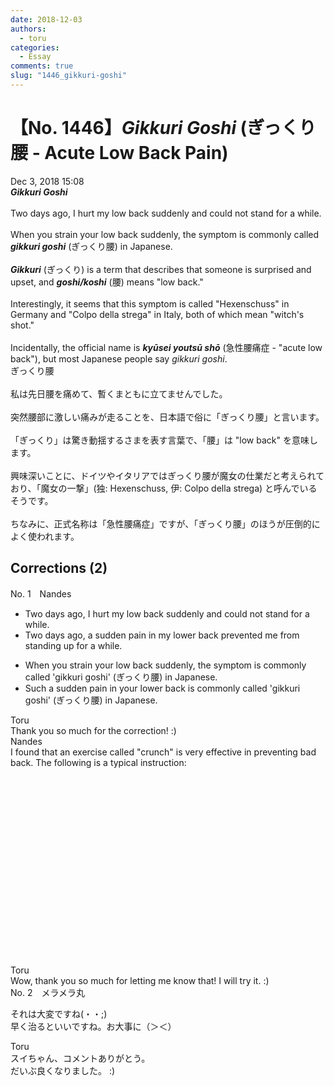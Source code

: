 ```yaml
---
date: 2018-12-03
authors:
  - toru
categories:
  - Essay
comments: true
slug: "1446_gikkuri-goshi"
---
```


# 【No. 1446】<strong><em>Gikkuri Goshi</strong></em> (ぎっくり腰 - Acute Low Back Pain)
<div class="date">Dec 3, 2018 15:08</div>
<div id="post"><div id="body_show_ori">
<strong><em>Gikkuri Goshi</strong></em><br/><br/>Two days ago, I hurt my low back suddenly and could not stand for a while.<br/><br/>When you strain your low back suddenly, the symptom is commonly called <strong><em>gikkuri goshi</em></strong> (ぎっくり腰) in Japanese.<br/><br/><strong><em>Gikkuri</em></strong> (ぎっくり) is a term that describes that someone is surprised and upset, and <strong><em>goshi/koshi</em></strong> (腰) means "low back."<br/><br/>Interestingly, it seems that this symptom is called "Hexenschuss" in Germany and "Colpo della strega" in Italy, both of which mean "witch's shot."<br/><br/>Incidentally, the official name is <strong><em>kyūsei youtsū shō</em></strong> (急性腰痛症 - "acute low back"), but most Japanese people say <em>gikkuri goshi</em>.
</div></div>

<!-- more -->

<div id="post_ja"><div id="body_show_mo">
ぎっくり腰<br/><br/>私は先日腰を痛めて、暫くまともに立てませんでした。<br/><br/>突然腰部に激しい痛みが走ることを、日本語で俗に「ぎっくり腰」と言います。<br/><br/>「ぎっくり」は驚き動揺するさまを表す言葉で、「腰」は "low back" を意味します。<br/><br/>興味深いことに、ドイツやイタリアではぎっくり腰が魔女の仕業だと考えられており、「魔女の一撃」(独: Hexenschuss, 伊: Colpo della strega) と呼んでいるそうです。<br/><br/>ちなみに、正式名称は「急性腰痛症」ですが、「ぎっくり腰」のほうが圧倒的によく使われます。
</div></div>

## Corrections (2)
<div id="block"><div class="first_name"> No. 1　<span class="just_name">Nandes</span></div><div id="block2">
<ul class="correction_field">
<li class="incorrect">Two days ago, I hurt my low back suddenly and could not stand for a while.</li>
<li class="corrected correct">
Two days ago, a sudden pain in my lower back prevented me from standing up for a while.
</li>
</ul>
<ul class="correction_field">
<li class="incorrect">When you strain your low back suddenly, the symptom is commonly called 'gikkuri goshi' (ぎっくり腰) in Japanese.</li>
<li class="corrected correct">
Such a sudden pain in your lower back is commonly called 'gikkuri goshi' (ぎっくり腰) in Japanese.
</li>
</ul>
</div><div class="name"><span class="just_name">Toru</span><br>
Thank you so much for the correction! :)
</div>
<div class="name"><span class="just_name">Nandes</span><br>
I found that an exercise called "crunch" is very effective in preventing bad back. The following is a typical instruction:<br/><object height="315" width="560">
<param name="movie" value="https://www.youtube.com/v/Xyd_fa5zoEU"/>
<embed height="315" src="https://www.youtube.com/v/Xyd_fa5zoEU" type="application/x-shockwave-flash" width="560"/>
</object>
</div>
<div class="name"><span class="just_name">Toru</span><br>
Wow, thank you so much for letting me know that! I will try it. :)
</div>
</div>
<div id="block"><div class="first_name"> No. 2　<span class="just_name">メラメラ丸</span></div><div id="block2">
<p class="comment_small">
 それは大変ですね(・・;)
 <br/>
 早く治るといいですね。お大事に（＞＜）
</p>

</div><div class="name"><span class="just_name">Toru</span><br>
スイちゃん、コメントありがとう。<br/>だいぶ良くなりました。 :)
</div>
</div>
